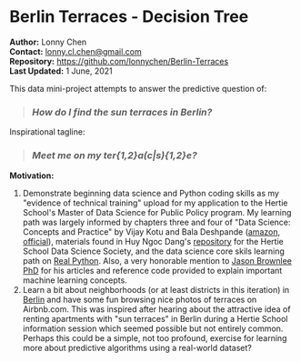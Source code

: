 # Berlin Terraces - Decision Tree

**Author:** Lonny Chen<br>
**Contact:** lonny.cl.chen@gmail.com<br>
**Repository:** https://github.com/lonnychen/Berlin-Terraces<br>
**Last Updated:** 1 June, 2021

This data mini-project attempts to answer the predictive question of:

> ### *How do I find the sun terraces in Berlin?*

Inspirational tagline:

> ### *Meet me on my ter{1,2}a(c|s){1,2}e?*

**Motivation:**<br>
1. Demonstrate beginning data science and Python coding skills as my "evidence of technical training" upload for my application to the Hertie School's Master of Data Science for Public Policy program. My learning path was largely informed by chapters three and four of "Data Science: Concepts and Practice" by Vijay Kotu and Bala Deshpande ([amazon](https://www.amazon.ca/Predictive-Analytics-Data-Mining-Concepts/dp/012814761X), [official](http://www.introdatascience.com/)), materials found in Huy Ngoc Dang's [repository](https://github.com/huydang90/Hertie-School-Data-Science-Society) for the Hertie School Data Science Society, and the data science core skils learning path on [Real Python](https://realpython.com/learning-paths/data-science-python-core-skills/). Also, a very honorable mention to [Jason Brownlee PhD](https://machinelearningmastery.com/) for his articles and reference code provided to explain important machine learning concepts.
2. Learn a bit about neighborhoods (or at least districts in this iteration) in [Berlin](https://www.visitberlin.de/en/neighbourhoods-berlin) and have some fun browsing nice photos of terraces on Airbnb.com. This was inspired after hearing about the attractive idea of renting apartments with "sun terraces" in Berlin during a Hertie School information session which seemed possible but not entirely common. Perhaps this could be a simple, not too profound, exercise for learning more about predictive algorithms using a real-world dataset?
